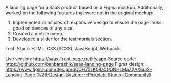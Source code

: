 A landing page for a SaaS product based on a Figma mockup. Additionally, I worked on the following features that were not in the original mockup:

1. Implemented principles of responsive design to ensure the page looks good on devices of any size.
2. Created a mobile menu.
3. Developed a slider for the testimonials section.

Tech Stack: HTML, CSS (SCSS), JavaScript, Webpack.

Live version: https://saas-front-page.netlify.app
Source code: https://github.com/banbarashik/saas-landing-page
Figma design: https://www.figma.com/design/qCOH75zK09a09ONHLMaZ2A/SaaS-Landing-Page-%26-Design-System---Pickolab-Studio-(Community)
